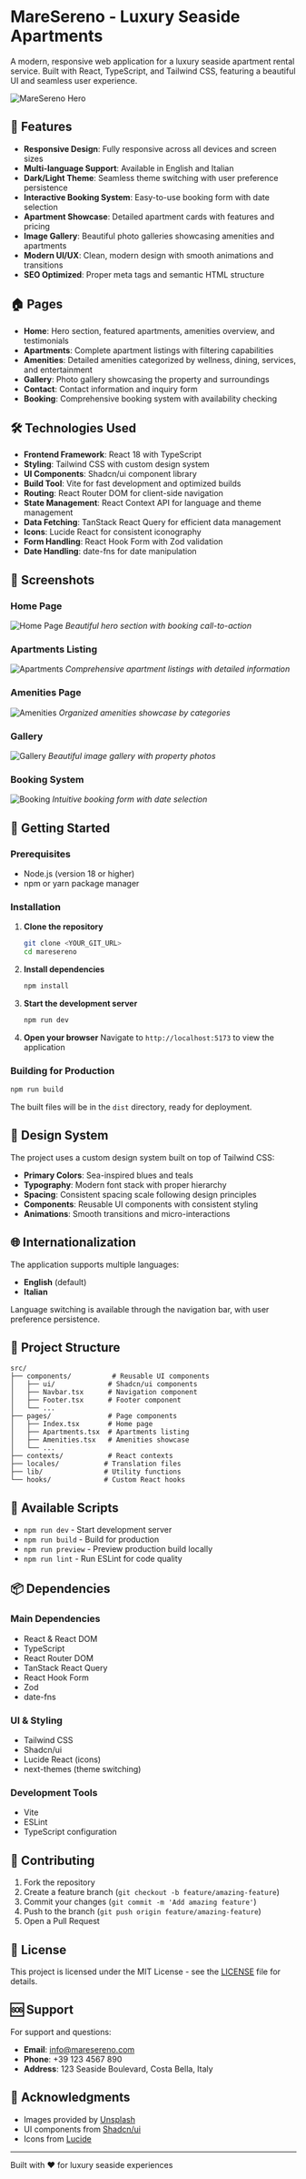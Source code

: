# MareSereno - Luxury Seaside Apartments

A modern, responsive web application for a luxury seaside apartment rental service. Built with React, TypeScript, and Tailwind CSS, featuring a beautiful UI and seamless user experience.

![MareSereno Hero](https://images.unsplash.com/photo-1615571022219-eb45cf7faa9d?q=80&w=1200&h=600&auto=format&fit=crop)

## 🌟 Features

- **Responsive Design**: Fully responsive across all devices and screen sizes
- **Multi-language Support**: Available in English and Italian
- **Dark/Light Theme**: Seamless theme switching with user preference persistence
- **Interactive Booking System**: Easy-to-use booking form with date selection
- **Apartment Showcase**: Detailed apartment cards with features and pricing
- **Image Gallery**: Beautiful photo galleries showcasing amenities and apartments
- **Modern UI/UX**: Clean, modern design with smooth animations and transitions
- **SEO Optimized**: Proper meta tags and semantic HTML structure

## 🏠 Pages

- **Home**: Hero section, featured apartments, amenities overview, and testimonials
- **Apartments**: Complete apartment listings with filtering capabilities
- **Amenities**: Detailed amenities categorized by wellness, dining, services, and entertainment
- **Gallery**: Photo gallery showcasing the property and surroundings
- **Contact**: Contact information and inquiry form
- **Booking**: Comprehensive booking system with availability checking

## 🛠️ Technologies Used

- **Frontend Framework**: React 18 with TypeScript
- **Styling**: Tailwind CSS with custom design system
- **UI Components**: Shadcn/ui component library
- **Build Tool**: Vite for fast development and optimized builds
- **Routing**: React Router DOM for client-side navigation
- **State Management**: React Context API for language and theme management
- **Data Fetching**: TanStack React Query for efficient data management
- **Icons**: Lucide React for consistent iconography
- **Form Handling**: React Hook Form with Zod validation
- **Date Handling**: date-fns for date manipulation

## 📱 Screenshots

### Home Page
![Home Page](./home.png)
*Beautiful hero section with booking call-to-action*

### Apartments Listing
![Apartments](./apartments.png)
*Comprehensive apartment listings with detailed information*

### Amenities Page
![Amenities](./Amenities.png)
*Organized amenities showcase by categories*

### Gallery
![Gallery](./gallery.png)
*Beautiful image gallery with property photos*

### Booking System
![Booking](./booking.png)
*Intuitive booking form with date selection*

## 🚀 Getting Started

### Prerequisites

- Node.js (version 18 or higher)
- npm or yarn package manager

### Installation

1. **Clone the repository**
   ```bash
   git clone <YOUR_GIT_URL>
   cd maresereno
   ```

2. **Install dependencies**
   ```bash
   npm install
   ```

3. **Start the development server**
   ```bash
   npm run dev
   ```

4. **Open your browser**
   Navigate to `http://localhost:5173` to view the application

### Building for Production

```bash
npm run build
```

The built files will be in the `dist` directory, ready for deployment.

## 🎨 Design System

The project uses a custom design system built on top of Tailwind CSS:

- **Primary Colors**: Sea-inspired blues and teals
- **Typography**: Modern font stack with proper hierarchy
- **Spacing**: Consistent spacing scale following design principles
- **Components**: Reusable UI components with consistent styling
- **Animations**: Smooth transitions and micro-interactions

## 🌐 Internationalization

The application supports multiple languages:
- **English** (default)
- **Italian**

Language switching is available through the navigation bar, with user preference persistence.

## 📝 Project Structure

```
src/
├── components/          # Reusable UI components
│   ├── ui/             # Shadcn/ui components
│   ├── Navbar.tsx      # Navigation component
│   ├── Footer.tsx      # Footer component
│   └── ...
├── pages/              # Page components
│   ├── Index.tsx       # Home page
│   ├── Apartments.tsx  # Apartments listing
│   ├── Amenities.tsx   # Amenities showcase
│   └── ...
├── contexts/           # React contexts
├── locales/           # Translation files
├── lib/               # Utility functions
└── hooks/             # Custom React hooks
```

## 🚦 Available Scripts

- `npm run dev` - Start development server
- `npm run build` - Build for production
- `npm run preview` - Preview production build locally
- `npm run lint` - Run ESLint for code quality

## 📦 Dependencies

### Main Dependencies
- React & React DOM
- TypeScript
- React Router DOM
- TanStack React Query
- React Hook Form
- Zod
- date-fns

### UI & Styling
- Tailwind CSS
- Shadcn/ui
- Lucide React (icons)
- next-themes (theme switching)

### Development Tools
- Vite
- ESLint
- TypeScript configuration

## 🤝 Contributing

1. Fork the repository
2. Create a feature branch (`git checkout -b feature/amazing-feature`)
3. Commit your changes (`git commit -m 'Add amazing feature'`)
4. Push to the branch (`git push origin feature/amazing-feature`)
5. Open a Pull Request

## 📄 License

This project is licensed under the MIT License - see the [LICENSE](LICENSE) file for details.

## 🆘 Support

For support and questions:
- **Email**: info@maresereno.com
- **Phone**: +39 123 4567 890
- **Address**: 123 Seaside Boulevard, Costa Bella, Italy

## 🙏 Acknowledgments

- Images provided by [Unsplash](https://unsplash.com)
- UI components from [Shadcn/ui](https://ui.shadcn.com)
- Icons from [Lucide](https://lucide.dev)

---

Built with ❤️ for luxury seaside experiences
